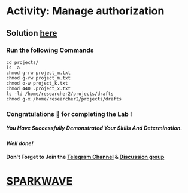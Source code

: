 # Activity: Manage authorization

## Solution [here]()

### Run the following Commands

```
cd projects/
ls -a
chmod g-rw project_m.txt
chmod g-rw project_m.txt
chmod o-w project_k.txt
chmod 440 .project_x.txt
ls -ld /home/researcher2/projects/drafts
chmod g-x /home/researcher2/projects/drafts
```

### Congratulations 🎉 for completing the Lab !

##### *You Have Successfully Demonstrated Your Skills And Determination.*

#### *Well done!*

#### Don't Forget to Join the [Telegram Channel](https://t.me/sparkwave.01) & [Discussion group](https://t.me/sparkwave.01chats)

# [SPARKWAVE](https://www.youtube.com/@sparkwave.01)